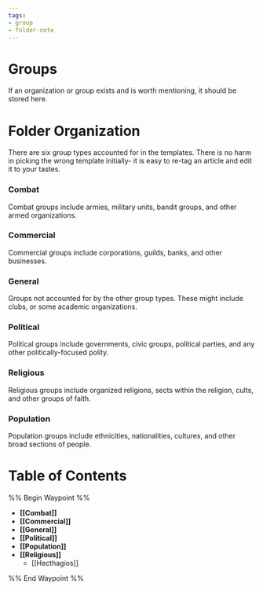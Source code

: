 ```yaml
---
tags:
- group
- folder-note
---
```

# Groups

If an organization or group exists and is worth mentioning, it should be stored here. 

# Folder Organization

There are six group types accounted for in the templates. There is no harm in picking the wrong template initially- it is easy to re-tag an article and edit it to your tastes.

### Combat

Combat groups include armies, military units, bandit groups, and other armed organizations.

### Commercial

Commercial groups include corporations, guilds, banks, and other businesses.

### General

Groups not accounted for by the other group types. These might include clubs, or some academic organizations.

### Political

Political groups include governments, civic groups, political parties, and any other politically-focused polity.

### Religious

Religious groups include organized religions, sects within the religion, cults, and other groups of faith.

### Population

Population groups include ethnicities, nationalities, cultures, and other broad sections of people.

# Table of Contents

%% Begin Waypoint %%
- **[[Combat]]**
- **[[Commercial]]**
- **[[General]]**
- **[[Political]]**
- **[[Population]]**
- **[[Religious]]**
	- [[Hecthagios]]

%% End Waypoint %%
